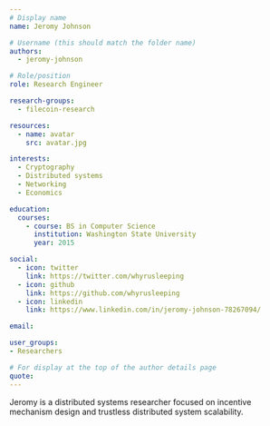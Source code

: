 ```yaml
---
# Display name
name: Jeromy Johnson

# Username (this should match the folder name)
authors:
  - jeromy-johnson

# Role/position
role: Research Engineer

research-groups:
  - filecoin-research

resources:
  - name: avatar
    src: avatar.jpg

interests:
  - Cryptography
  - Distributed systems
  - Networking
  - Economics

education:
  courses:
    - course: BS in Computer Science
      institution: Washington State University
      year: 2015

social:
  - icon: twitter
    link: https://twitter.com/whyrusleeping
  - icon: github
    link: https://github.com/whyrusleeping
  - icon: linkedin
    link: https://www.linkedin.com/in/jeromy-johnson-78267094/

email:

user_groups:
- Researchers

# For display at the top of the author details page
quote:
---
```


Jeromy is a distributed systems researcher focused on incentive mechanism design and trustless distributed system scalability.
